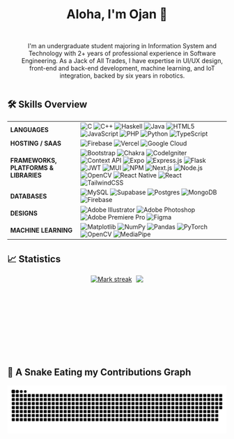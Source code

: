 <div id="user-tittle" align="center">
  <h1 style="display: inline-block">Aloha, I'm Ojan 👋</h1>
</div>

<div id="user-desc">
  <ul align="center">
    <p style="display: inline-block">I'm an undergraduate student majoring in Information System and Technology with 2+ years of professional experience in Software Engineering. As a Jack of All Trades, I have expertise in UI/UX design, front-end and back-end development, machine learning, and IoT integration, backed by six years in robotics.</p>
  </ul>
</div>

## 🛠️ Skills Overview

<table>
  <tr>
    <td><strong>LANGUAGES</strong></td>
    <td>
      <img src="https://img.shields.io/badge/c-%2300599C.svg?style=for-the-badge&logo=c&logoColor=white" alt="C"/>
      <img src="https://img.shields.io/badge/c++-%2300599C.svg?style=for-the-badge&logo=c%2B%2B&logoColor=white" alt="C++"/>
      <img src="https://img.shields.io/badge/Haskell-5e5086?style=for-the-badge&logo=haskell&logoColor=white" alt="Haskell"/>
      <img src="https://img.shields.io/badge/java-%23ED8B00.svg?style=for-the-badge&logo=openjdk&logoColor=white" alt="Java"/>
      <img src="https://img.shields.io/badge/html5-%23E34F26.svg?style=for-the-badge&logo=html5&logoColor=white" alt="HTML5"/>
      <img src="https://img.shields.io/badge/javascript-%23323330.svg?style=for-the-badge&logo=javascript&logoColor=%23F7DF1E" alt="JavaScript"/>
      <img src="https://img.shields.io/badge/php-%23777BB4.svg?style=for-the-badge&logo=php&logoColor=white" alt="PHP"/>
      <img src="https://img.shields.io/badge/python-3670A0?style=for-the-badge&logo=python&logoColor=ffdd54" alt="Python"/>
      <img src="https://img.shields.io/badge/typescript-%23007ACC.svg?style=for-the-badge&logo=typescript&logoColor=white" alt="TypeScript"/>
    </td>
  </tr>
  <tr>
    <td><strong>HOSTING / SAAS</strong></td>
    <td>
      <img src="https://img.shields.io/badge/firebase-%23039BE5.svg?style=for-the-badge&logo=firebase" alt="Firebase"/>
      <img src="https://img.shields.io/badge/vercel-%23000000.svg?style=for-the-badge&logo=vercel&logoColor=white" alt="Vercel"/>
      <img src="https://img.shields.io/badge/GoogleCloud-%234285F4.svg?style=for-the-badge&logo=google-cloud&logoColor=white" alt="Google Cloud"/>
    </td>
  </tr>
  <tr>
    <td><strong>FRAMEWORKS, PLATFORMS & LIBRARIES</strong></td>
    <td>
      <img src="https://img.shields.io/badge/bootstrap-%238511FA.svg?style=for-the-badge&logo=bootstrap&logoColor=white" alt="Bootstrap"/>
      <img src="https://img.shields.io/badge/chakra-%234ED1C5.svg?style=for-the-badge&logo=chakraui&logoColor=white" alt="Chakra"/>
      <img src="https://img.shields.io/badge/CodeIgniter-%23EF4223.svg?style=for-the-badge&logo=codeIgniter&logoColor=white" alt="CodeIgniter"/>
      <img src="https://img.shields.io/badge/Context--Api-000000?style=for-the-badge&logo=react" alt="Context API"/>
      <img src="https://img.shields.io/badge/expo-1C1E24?style=for-the-badge&logo=expo&logoColor=#D04A37" alt="Expo"/>
      <img src="https://img.shields.io/badge/express.js-%23404d59.svg?style=for-the-badge&logo=express&logoColor=%2361DAFB" alt="Express.js"/>
      <img src="https://img.shields.io/badge/flask-%23000.svg?style=for-the-badge&logo=flask&logoColor=white" alt="Flask"/>
      <img src="https://img.shields.io/badge/JWT-black?style=for-the-badge&logo=JSON%20web%20tokens" alt="JWT"/>
      <img src="https://img.shields.io/badge/MUI-%230081CB.svg?style=for-the-badge&logo=mui&logoColor=white" alt="MUI"/>
      <img src="https://img.shields.io/badge/NPM-%23CB3837.svg?style=for-the-badge&logo=npm&logoColor=white" alt="NPM"/>
      <img src="https://img.shields.io/badge/Next-black?style=for-the-badge&logo=next.js&logoColor=white" alt="Next.js"/>
      <img src="https://img.shields.io/badge/node.js-6DA55F?style=for-the-badge&logo=node.js&logoColor=white" alt="Node.js"/>
      <img src="https://img.shields.io/badge/opencv-%23white.svg?style=for-the-badge&logo=opencv&logoColor=white" alt="OpenCV"/>
      <img src="https://img.shields.io/badge/react_native-%2320232a.svg?style=for-the-badge&logo=react&logoColor=%2361DAFB" alt="React Native"/>
      <img src="https://img.shields.io/badge/react-%2320232a.svg?style=for-the-badge&logo=react&logoColor=%2361DAFB" alt="React"/>
      <img src="https://img.shields.io/badge/tailwindcss-%2338B2AC.svg?style=for-the-badge&logo=tailwind-css&logoColor=white" alt="TailwindCSS"/>
    </td>
  </tr>
  <tr>
    <td><strong>DATABASES</strong></td>
    <td>
      <img src="https://img.shields.io/badge/mysql-4479A1.svg?style=for-the-badge&logo=mysql&logoColor=white" alt="MySQL"/>
      <img src="https://img.shields.io/badge/Supabase-3ECF8E?style=for-the-badge&logo=supabase&logoColor=white" alt="Supabase"/>
      <img src="https://img.shields.io/badge/postgres-%23316192.svg?style=for-the-badge&logo=postgresql&logoColor=white" alt="Postgres"/>
      <img src="https://img.shields.io/badge/MongoDB-%234ea94b.svg?style=for-the-badge&logo=mongodb&logoColor=white" alt="MongoDB"/>
      <img src="https://img.shields.io/badge/firebase-a08021?style=for-the-badge&logo=firebase&logoColor=ffcd34" alt="Firebase"/>
    </td>
  </tr>
  <tr>
    <td><strong>DESIGNS</strong></td>
    <td>
      <img src="https://img.shields.io/badge/adobe%20illustrator-%23FF9A00.svg?style=for-the-badge&logo=adobe%20illustrator&logoColor=white" alt="Adobe Illustrator"/>
      <img src="https://img.shields.io/badge/adobe%20photoshop-%2331A8FF.svg?style=for-the-badge&logo=adobe%20photoshop&logoColor=white" alt="Adobe Photoshop"/>
      <img src="https://img.shields.io/badge/Adobe%20Premiere%20Pro-9999FF.svg?style=for-the-badge&logo=Adobe%20Premiere%20Pro&logoColor=white" alt="Adobe Premiere Pro"/>
      <img src="https://img.shields.io/badge/figma-%23F24E1E.svg?style=for-the-badge&logo=figma&logoColor=white" alt="Figma"/>
    </td>
  </tr>
  <tr>
    <td><strong>MACHINE LEARNING</strong></td>
    <td>
      <img src="https://img.shields.io/badge/Matplotlib-%23ffffff.svg?style=for-the-badge&logo=Matplotlib&logoColor=black" alt="Matplotlib"/>
      <img src="https://img.shields.io/badge/numpy-%23013243.svg?style=for-the-badge&logo=numpy&logoColor=white" alt="NumPy"/>
      <img src="https://img.shields.io/badge/pandas-%23150458.svg?style=for-the-badge&logo=pandas&logoColor=white" alt="Pandas"/>
      <img src="https://img.shields.io/badge/PyTorch-%23EE4C2C.svg?style=for-the-badge&logo=PyTorch&logoColor=white" alt="PyTorch"/>
      <img src="https://img.shields.io/badge/opencv-%23white.svg?style=for-the-badge&logo=opencv&logoColor=white" alt="OpenCV"/>
      <img src="https://img.shields.io/badge/mediapipe-%23ffffff.svg?style=for-the-badge&logo=mediapipe&logoColor=blue" alt="MediaPipe"/>
    </td>
  </tr>
</table>

## 📈 Statistics 
<p align="center" style="display: flex; justify-content: center; gap: 10px;">
  <a href="https://github-readme-streak-stats.herokuapp.com/?user=zshnrg&theme=dark&hide_border=false" style="height: 180px;">
    <img title="🔥 Get streak stats for your profile at git.io/streak-stats" alt="Mark streak" src="https://github-readme-streak-stats.herokuapp.com/?user=zshnrg&theme=dark&hide_border=false" style="height: 180px;" />
  </a>
  <a href="https://github-readme-stats.vercel.app/api/top-langs/?username=zshnrg&layout=compact&theme=dark&hide_border=false" style="height: 180px;">
    <img src="https://github-readme-stats.vercel.app/api/top-langs/?username=zshnrg&layout=compact&theme=dark&hide_border=false" style="height: 180px;" />
  </a>
</p>

## 🐍 A Snake Eating my Contributions Graph 
![snake_gif](https://github.com/zshnrg/zshnrg/blob/output/github-snake-dark.svg)
</p>
